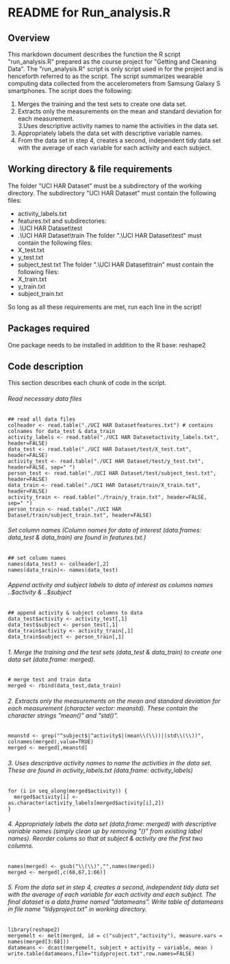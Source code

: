 # README for Run_analysis.R

## Overview
This markdown document describes the function the R script "run_analysis.R" prepared as the course project for "Getting and Cleaning Data". The "run_analysis.R" script is only script used in for the project and is henceforth referred to as the script.
The script summarizes wearable computing data collected from the accelerometers from Samsung Galaxy S smartphones.
The script does the following:  
1. Merges the training and the test sets to create one data set.  
2. Extracts only the measurements on the mean and standard deviation for each measurement.  
3.Uses descriptive activity names to name the activities in the data set.  
4. Appropriately labels the data set with descriptive variable names.  
5. From the data set in step 4, creates a second, independent tidy data set with the average of each variable for each activity and each subject.


## Working directory & file requirements
The folder "UCI HAR Dataset" must be a subdirectory of the working directory. The subdirectory "UCI HAR Dataset" must contain the following files:
* activity_labels.txt
* features.txt
and subdirectories:
* .\UCI HAR Dataset\test
* .\UCI HAR Dataset\train
The folder ".\UCI HAR Dataset\test" must contain the following files:
* X_test.txt
* y_test.txt
* subject_test.txt
The folder ".\UCI HAR Dataset\train" must contain the following files:
* X_train.txt
* y_train.txt
* subject_train.txt  

So long as all these requirements are met, run each line in the script!


## Packages required
One package needs to be installed in addition to the R base: reshape2


## Code description
This section describes each chunk of code in the script.

###### Read necessary data files
```{r}
## read all data files
colheader <- read.table("./UCI HAR Datasetfeatures.txt") # contains colnames for data_test & data_train
activity_labels <- read.table("./UCI HAR Datasetactivity_labels.txt", header=FALSE)
data_test <- read.table("./UCI HAR Dataset/test/X_test.txt", header=FALSE)
activity_test <- read.table("./UCI HAR Dataset/test/y_test.txt", header=FALSE, sep=" ")
person_test <- read.table("./UCI HAR Dataset/test/subject_test.txt", header=FALSE)
data_train <- read.table("./UCI HAR Dataset/train/X_train.txt", header=FALSE)
activity_train <- read.table("./train/y_train.txt", header=FALSE, sep=" ")
person_train <- read.table("./UCI HAR Dataset/train/subject_train.txt", header=FALSE)
```

###### Set column names (Column names for data of interest (data.frames: data_test & data_train) are found in features.txt.)
```{r}
## set column names
names(data_test) <- colheader[,2]
names(data_train)<- names(data_test)
```

###### Append activity and subject labels to data of interest as columns names ..$activity & ..$subject
```{r}
## append activity & subject columns to data
data_test$activity <- activity_test[,1]
data_test$subject <- person_test[,1]
data_train$activity <- activity_train[,1]
data_train$subject <- person_train[,1]
```

###### 1. Merge the training and the test sets (data_test & data_train) to create one data set (data.frame: merged).
```{r}
# merge test and train data
merged <- rbind(data_test,data_train)
```

###### 2. Extracts only the measurements on the mean and standard deviation for each measurement (character vector: meanstd). These contain the character strings "mean()" and "std()".
```{r}
meanstd <- grep("^subject$|^activity$|(mean\\(\\))|(std\\(\\))", colnames(merged),value=TRUE) 
merged <- merged[,meanstd]
```

###### 3. Uses descriptive activity names to name the activities in the data set. These are found in activity_labels.txt (data.frame: activity_labels)
```{r}
for (i in seq_along(merged$activity)) {
  merged$activity[i] <- as.character(activity_labels[merged$activity[i],2])
}
```

###### 4. Appropriately labels the data set (data.frame: merged) with descriptive variable names (simply clean up by removing "()" from existing label names). Reorder colums so that at subject & activity are the first two columns.
```{r}
names(merged) <- gsub("\\(\\)","",names(merged))
merged <- merged[,c(68,67,1:66)]
```

###### 5. From the data set in step 4, creates a second, independent tidy data set with the average of each variable for each activity and each subject. The final dataset is a data.frame named "datameans". Write table of datameans in file name "tidyproject.txt" in working directory.
```{r}
library(reshape2)
mergemelt <- melt(merged, id = c("subject","activity"), measure.vars = names(merged[3:68]))
datameans <- dcast(mergemelt, subject + activity ~ variable, mean )
write.table(datameans,file="tidyproject.txt",row.names=FALSE)
```
